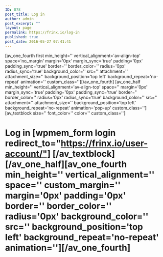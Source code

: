 ```yaml
---
ID: 878
post_title: Log in
author: admin
post_excerpt: ""
layout: page
permalink: https://frinx.io/log-in
published: true
post_date: 2016-05-27 07:41:41
---
```

[av_one_fourth first min_height='' vertical_alignment='av-align-top' space='no_margin' margin='0px' margin_sync='true' padding='0px' padding_sync='true' border='' border_color='' radius='0px' radius_sync='true' background_color='' src='' attachment='' attachment_size='' background_position='top left' background_repeat='no-repeat' animation='' custom_class=''][/av_one_fourth] [av_one_half min_height='' vertical_alignment='av-align-top' space='' margin='0px' margin_sync='true' padding='0px' padding_sync='true' border='' border_color='' radius='0px' radius_sync='true' background_color='' src='' attachment='' attachment_size='' background_position='top left' background_repeat='no-repeat' animation='pop-up' custom_class=''] [av_textblock size='' font_color='' color='' custom_class='']

# Log in [wpmem_form login redirect_to="https://frinx.io/user-account/"] [/av_textblock] [/av_one_half][av_one_fourth min_height='' vertical_alignment='' space='' custom_margin='' margin='0px' padding='0px' border='' border_color='' radius='0px' background_color='' src='' background_position='top left' background_repeat='no-repeat' animation=''][/av_one_fourth]